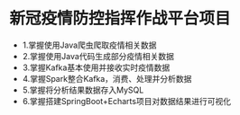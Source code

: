 # 新冠疫情防控指挥作战平台项目

- 1.掌握使用Java爬虫爬取疫情相关数据
- 2.掌握使用Java代码生成部分疫情相关数据
- 3.掌握Kafka基本使用并接收实时疫情数据
- 4.掌握Spark整合Kafka，消费、处理并分析数据
- 5.掌握将分析结果数据存入MySQL
- 6.掌握搭建SpringBoot+Echarts项目对数据结果进行可视化

